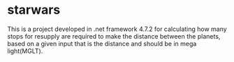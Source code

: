 # starwars
This is a project developed in .net framework 4.7.2 for calculating how many stops for resupply are required to make the distance between the planets, based on a given input that is the distance and should be in mega light(MGLT).
